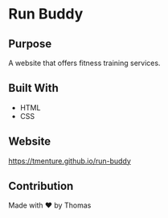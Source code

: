 # Run Buddy

## Purpose
A website that offers fitness training services.

## Built With
* HTML
* CSS

## Website
https://tmenture.github.io/run-buddy

## Contribution
Made with ❤️ by Thomas
